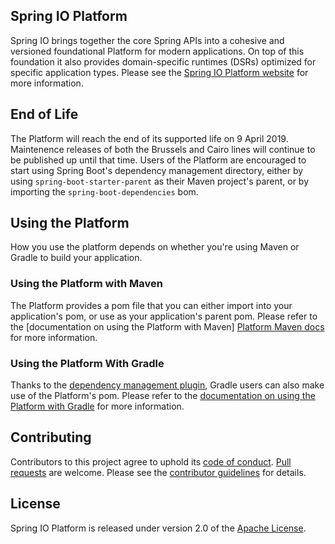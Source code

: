 ## Spring IO Platform

Spring IO brings together the core Spring APIs into a cohesive and versioned foundational Platform
for modern applications. On top of this foundation it also provides domain-specific runtimes (DSRs)
optimized for specific application types. Please see the [Spring IO Platform website] for more
information.

## End of Life

The Platform will reach the end of its supported life on 9 April 2019. Maintenence releases of both
the Brussels and Cairo lines will continue to be published up until that time. Users of the Platform
are encouraged to start using Spring Boot's dependency management directory, either by using
`spring-boot-starter-parent` as their Maven project's parent, or by importing the
`spring-boot-dependencies` bom.

## Using the Platform

How you use the platform depends on whether you're using Maven or Gradle to build your application.

### Using the Platform with Maven

The Platform provides a pom file that you can either import into your application's pom, or use as
your application's parent pom. Please refer to the [documentation on using the Platform with Maven]
[Platform Maven docs] for more information.

### Using the Platform With Gradle

Thanks to the [dependency management plugin][], Gradle users can also make use of the Platform's
pom. Please refer to the [documentation on using the Platform with Gradle][Platform Gradle docs] for
more information.

## Contributing

Contributors to this project agree to uphold its [code of conduct][].
[Pull requests][] are welcome. Please see the [contributor guidelines][] for details.

## License
Spring IO Platform is released under version 2.0 of the [Apache License][].

[Spring IO Platform website]: https://platform.spring.io/platform/
[Platform Maven docs]: http://docs.spring.io/platform/docs/current-SNAPSHOT/reference/htmlsingle/#getting-started-using-spring-io-platform-maven
[dependency management plugin]: https://plugins.gradle.org/plugin/io.spring.dependency-management
[Platform Gradle docs]: http://docs.spring.io/platform/docs/current-SNAPSHOT/reference/htmlsingle/#getting-started-using-spring-io-platform-gradle
[code of conduct]: CODE_OF_CONDUCT.md
[Pull requests]: https://help.github.com/articles/using-pull-requests/
[contributor guidelines]: CONTRIBUTING.md
[Apache License]: http://www.apache.org/licenses/LICENSE-2.0
